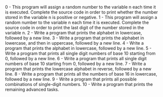 0 - This program will assign a random number to the variable n each time it is executed. Complete the source code in order to print whether the number stored in the variable n is positive or negative.
1 - This program will assign a random number to the variable n each time it is executed. Complete the source code in order to print the last digit of the number stored in the variable n.
2 - Write a program that prints the alphabet in lowercase, followed by a new line.
3 - Write a program that prints the alphabet in lowercase, and then in uppercase, followed by a new line.
4 - Write a program that prints the alphabet in lowercase, followed by a new line.
5 - Write a program that prints all single digit numbers of base 10 starting from 0, followed by a new line.
6 - Write a program that prints all single digit numbers of base 10 starting from 0, followed by a new line.
7 - Write a program that prints the lowercase alphabet in reverse, followed by a new line.
8 - Write a program that prints all the numbers of base 16 in lowercase, followed by a new line.
9 - Write a program that prints all possible combinations of single-digit numbers.
10 - Write a program that prints the remaining advanced tasks.
